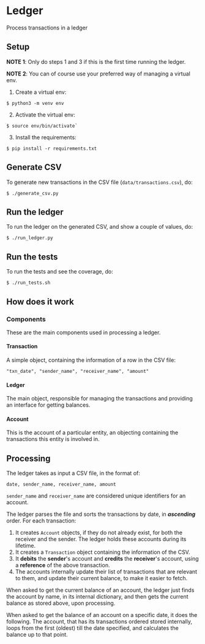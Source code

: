 # Ledger
Process transactions in a ledger

## Setup

**NOTE 1**: Only do steps 1 and 3 if this is the first time running the ledger.

**NOTE 2**: You can of course use your preferred way of managing a virtual env.

1. Create a virtual env:

```
$ python3 -m venv env
```

2. Activate the virtual env:
```
$ source env/bin/activate`
```
3. Install the requirements:
```
$ pip install -r requirements.txt
```

## Generate CSV
To generate new transactions in the CSV file (`data/transactions.csv`), do:
```
$ ./generate_csv.py
```

## Run the ledger
To run the ledger on the generated CSV, and show a couple of values, do:
```
$ ./run_ledger.py
```

## Run the tests
To run the tests and see the coverage, do:
```
$ ./run_tests.sh
```

## How does it work

### Components

These are the main components used in processing a ledger.

#### Transaction

A simple object, containing the information of a row in the CSV file:
```
"txn_date", "sender_name", "receiver_name", "amount"
```

#### Ledger

The main object, responsible for managing the transactions and providing an interface for getting balances.

#### Account

This is the account of a particular entity, an objecting containing the transactions this entity is involved in.

## Processing

The ledger takes as input a CSV file, in the format of:
```
date, sender_name, receiver_name, amount
```

`sender_name` and `receiver_name` are considered unique identifiers for an account.

The ledger parses the file and sorts the transactions by date, in ***ascending*** order. For each transaction:
1. It creates `Account` objects, if they do not already exist, for both the receiver and the sender. The ledger holds these accounts during its lifetime.
2. It creates a `Transaction` object containing the information of the CSV.
3. It **debits** the **sender**'s account and **credits** the **receiver**'s account, using a **reference** of the above transaction.
4. The accounts internally update their list of transactions that are relevant to them, and update their current balance, to make it easier to fetch.

When asked to get the current balance of an account, the ledger just finds the account by name, in its internal dictionary, and then gets the current balance as stored above, upon processing.

When asked to get the balance of an account on a specific date, it does the following. The account, that has its transactions ordered stored internally, loops from the first (oldest) till the date specified, and calculates the balance up to that point.
